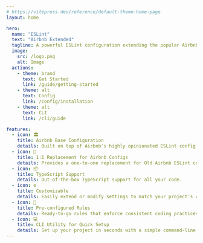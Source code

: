 ```yaml
---
# https://vitepress.dev/reference/default-theme-home-page
layout: home

hero:
  name: "ESLint"
  text: "Airbnb Extended"
  tagline: A powerful ESLint configuration extending the popular Airbnb style guide, with added support for TypeScript.
  image:
    src: /logo.png
    alt: Image
  actions:
    - theme: brand
      text: Get Started
      link: /guide/getting-started
    - theme: alt
      text: Config
      link: /config/installation
    - theme: alt
      text: CLI
      link: /cli/guide

features:
  - icon: 🏛️
    title: Airbnb Base Configuration
    details: Built on top of Airbnb's highly opinionated ESLint config.
  - icon: 🔄
    title: 1:1 Replacement for Airbnb Configs
    details: Provides a one-to-one replacement for Old Airbnb ESLint configs.
  - icon: 📦
    title: TypeScript Support
    details: Out-of-the-box TypeScript support for all your code.
  - icon: ⚙️
    title: Customizable
    details: Easily extend or modify settings to match your project's coding style.
  - icon: 📑
    title: Pre-configured Rules
    details: Ready-to-go rules that enforce consistent coding practices.
  - icon: 💻
    title: CLI Utility for Quick Setup
    details: Set up your project in seconds with a simple command-line tool.
---
```

